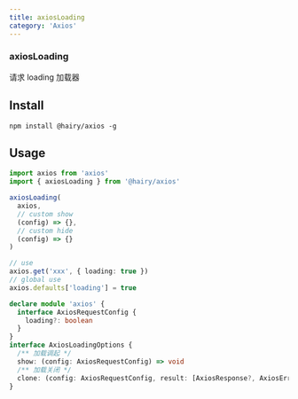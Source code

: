 ```yaml
---
title: axiosLoading
category: 'Axios'
---
```

### axiosLoading

请求 loading 加载器

## Install

`npm install @hairy/axios -g`

## Usage

~~~typescript
import axios from 'axios'
import { axiosLoading } from '@hairy/axios'

axiosLoading(
  axios,
  // custom show
  (config) => {},
  // custom hide
  (config) => {}
)

// use
axios.get('xxx', { loading: true })
// global use
axios.defaults['loading'] = true
~~~

~~~typescript
declare module 'axios' {
  interface AxiosRequestConfig {
    loading?: boolean
  }
}
interface AxiosLoadingOptions {
  /** 加载调起 */
  show: (config: AxiosRequestConfig) => void
  /** 加载关闭 */
  clone: (config: AxiosRequestConfig, result: [AxiosResponse?, AxiosError?]) => void
}
~~~